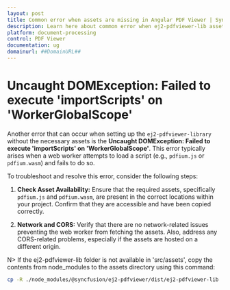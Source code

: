 ```yaml
---
layout: post
title: Common error when assets are missing in Angular PDF Viewer | Syncfusion
description: Learn here about common error when ej2-pdfviewer-lib assets are missing in your app in Syncfusion Essential JS 2 and more.
platform: document-processing
control: PDF Viewer
documentation: ug
domainurl: ##DomainURL##
---
```


# Uncaught DOMException: Failed to execute 'importScripts' on 'WorkerGlobalScope'

Another error that can occur when setting up the `ej2-pdfviewer-library` without the necessary assets is the **Uncaught DOMException: Failed to execute 'importScripts' on 'WorkerGlobalScope'**. This error typically arises when a web worker attempts to load a script (e.g., `pdfium.js` or `pdfium.wasm`) and fails to do so.

To troubleshoot and resolve this error, consider the following steps:

1. **Check Asset Availability:** Ensure that the required assets, specifically `pdfium.js` and `pdfium.wasm`, are present in the correct locations within your project. Confirm that they are accessible and have been copied correctly.

2. **Network and CORS:** Verify that there are no network-related issues preventing the web worker from fetching the assets. Also, address any CORS-related problems, especially if the assets are hosted on a different origin.

N> If the ej2-pdfviewer-lib folder is not available in 'src/assets', copy the contents from node_modules to the assets directory using this command:
```bash
cp -R ./node_modules/@syncfusion/ej2-pdfviewer/dist/ej2-pdfviewer-lib  src/assets/ej2-pdfviewer-lib
```